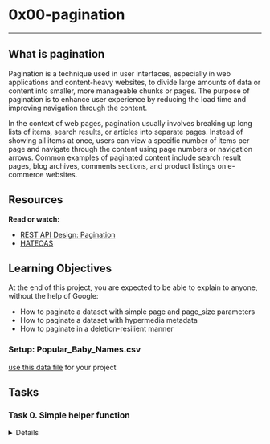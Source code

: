 # 0x00-pagination
----
## What is pagination 
Pagination is a technique used in user interfaces, especially in web applications and content-heavy websites, to divide large amounts of data or content into smaller, more manageable chunks or pages. The purpose of pagination is to enhance user experience by reducing the load time and improving navigation through the content.

In the context of web pages, pagination usually involves breaking up long lists of items, search results, or articles into separate pages. Instead of showing all items at once, users can view a specific number of items per page and navigate through the content using page numbers or navigation arrows. Common examples of paginated content include search result pages, blog archives, comments sections, and product listings on e-commerce websites.

## Resources
**Read or watch:**

* [REST API Design: Pagination](moesif.com/blog/technical/api-design/REST-API-Design-Filtering-Sorting-and-Pagination/#pagination)
* [HATEOAS](https://en.wikipedia.org/wiki/HATEOAS)

## Learning Objectives
At the end of this project, you are expected to be able to explain to anyone, without the help of Google:

* How to paginate a dataset with simple page and page_size parameters
* How to paginate a dataset with hypermedia metadata
* How to paginate in a deletion-resilient manner

### Setup: Popular_Baby_Names.csv
[use this data file](https://s3.amazonaws.com/alx-intranet.hbtn.io/uploads/misc/2020/5/7d3576d97e7560ae85135cc214ffe2b3412c51d7.csv?X-Amz-Algorithm=AWS4-HMAC-SHA256&X-Amz-Credential=AKIARDDGGGOUSBVO6H7D%2F20230722%2Fus-east-1%2Fs3%2Faws4_request&X-Amz-Date=20230722T172656Z&X-Amz-Expires=86400&X-Amz-SignedHeaders=host&X-Amz-Signature=dd37dc80a9685c07b49dccf31603e62f903d7c0f1406383f3a6ee6d08a02cb83) for your project

## Tasks
### Task 0. Simple helper function
<Details>
Write a function named index_range that takes two integer arguments page and page_size.

The function should return a tuple of size two containing a start index and an end index corresponding to the range of indexes to return in a list for those particular pagination parameters.

Page numbers are 1-indexed, i.e. the first page is page 1.

Sample output
```
root@2c462bd13a86:~/alx-backend/0x00-pagination# chmod u+x 0-main.py
root@2c462bd13a86:~/alx-backend/0x00-pagination# ./0-main.py
<class 'tuple'>
(0, 7)
<class 'tuple'>
(30, 45)
```
</Details>

